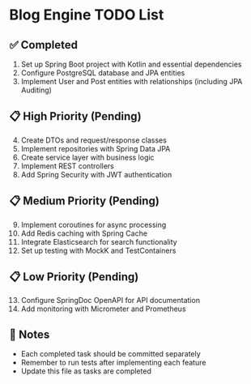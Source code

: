# Blog Engine TODO List

## ✅ Completed
1. Set up Spring Boot project with Kotlin and essential dependencies
2. Configure PostgreSQL database and JPA entities
3. Implement User and Post entities with relationships (including JPA Auditing)

## 📋 High Priority (Pending)
4. Create DTOs and request/response classes
5. Implement repositories with Spring Data JPA
6. Create service layer with business logic
7. Implement REST controllers
8. Add Spring Security with JWT authentication

## 📋 Medium Priority (Pending)
9. Implement coroutines for async processing
10. Add Redis caching with Spring Cache
11. Integrate Elasticsearch for search functionality
12. Set up testing with MockK and TestContainers

## 📋 Low Priority (Pending)
13. Configure SpringDoc OpenAPI for API documentation
14. Add monitoring with Micrometer and Prometheus

## 📝 Notes
- Each completed task should be committed separately
- Remember to run tests after implementing each feature
- Update this file as tasks are completed
